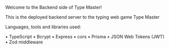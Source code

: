 Welcome to the Backend side of Type Master!

This is the deployed backend server to the typing web game Type Master

Languages, tools and libraries used:

• TypeScript
• Bcrypt
• Express
• cors
• Prisma
• JSON Web Tokens (JWT)
• Zod middleware
